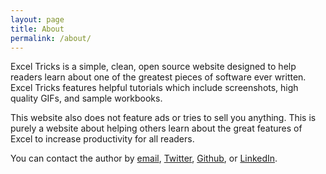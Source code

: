 ```yaml
---
layout: page
title: About
permalink: /about/
---
```


Excel Tricks is a simple, clean, open source website designed to help readers learn about one of the greatest pieces of software ever written. Excel Tricks features helpful tutorials which include screenshots, high quality GIFs, and sample workbooks.

This website also does not feature ads or tries to sell you anything. This is purely a website about helping others learn about the great features of Excel to increase productivity for all readers.

You can contact the author by [email](mailto:admin@exceltricks.com), [Twitter](https://twitter.com/excel_tricks), [Github](https://github.com/excel-tricks), or [LinkedIn](https://www.linkedin.com/pub/nicholas-jackson/91/7b8/166).
